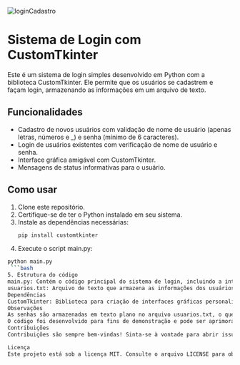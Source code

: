 ![loginCadastro](https://github.com/user-attachments/assets/e5554f6b-89f6-4c6b-b3fa-14f7c0a328cb)

# Sistema de Login com CustomTkinter

Este é um sistema de login simples desenvolvido em Python com a biblioteca CustomTkinter. Ele permite que os usuários se cadastrem e façam login, armazenando as informações em um arquivo de texto.

## Funcionalidades

- Cadastro de novos usuários com validação de nome de usuário (apenas letras, números e _) e senha (mínimo de 6 caracteres).
- Login de usuários existentes com verificação de nome de usuário e senha.
- Interface gráfica amigável com CustomTkinter.
- Mensagens de status informativas para o usuário.

## Como usar

1. Clone este repositório.
2. Certifique-se de ter o Python instalado em seu sistema.
3. Instale as dependências necessárias:
   ```bash
   pip install customtkinter
4. Execute o script main.py:
  ```bash
  python main.py
   ```bash
5. Estrutura do código
main.py: Contém o código principal do sistema de login, incluindo a interface gráfica e as funções de cadastro e login.
usuarios.txt: Arquivo de texto que armazena as informações dos usuários (nome de usuário e senha separados por vírgula).
Dependências
CustomTkinter: Biblioteca para criação de interfaces gráficas personalizadas em Python.
Observações
As senhas são armazenadas em texto plano no arquivo usuarios.txt, o que não é recomendado para sistemas de login em produção. Em vez disso, use técnicas de hash para armazenar as senhas de forma segura.
O código foi desenvolvido para fins de demonstração e pode ser aprimorado para atender a requisitos mais complexos.
Contribuições
Contribuições são sempre bem-vindas! Sinta-se à vontade para abrir issues e enviar pull requests.

Licença
Este projeto está sob a licença MIT. Consulte o arquivo LICENSE para obter mais detalhes.

